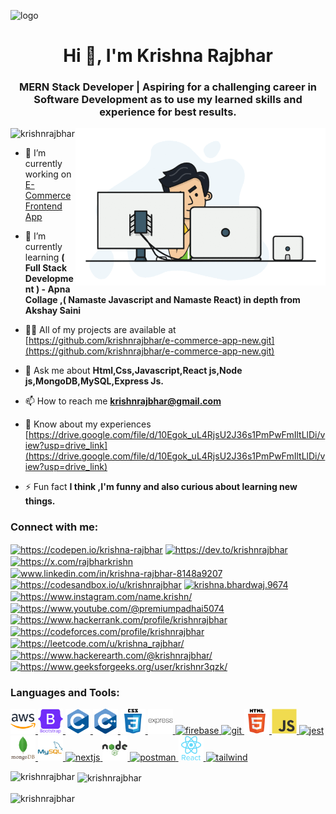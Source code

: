 ![logo](https://media.licdn.com/dms/image/v2/D5616AQGVmQopuq3XvA/profile-displaybackgroundimage-shrink_350_1400/profile-displaybackgroundimage-shrink_350_1400/0/1728712742062?e=1734566400&v=beta&t=sQaU-D63JYQo_h6gl7drFnvleGDoko78iTo-c_UmWM8)
<h1 align="center">Hi 👋, I'm Krishna Rajbhar</h1>
<h3 align="center">MERN Stack Developer | Aspiring for a challenging career in Software Development as to use my learned skills and experience for best results.</h3>

<img align="right" alt="no image" width="400" src="https://raw.githubusercontent.com/rexdivakar/rexdivakar/master/assets/dev.gif">

<p align="left"> <img src="https://komarev.com/ghpvc/?username=krishnrajbhar&label=Profile%20views&color=0e75b6&style=flat" alt="krishnrajbhar" /> </p>



- 🔭 I’m currently working on [E-Commerce Frontend App](https://github.com/krishnrajbhar/e-commerce-app-new.git)

- 🌱 I’m currently learning **( Full Stack Development ) - Apna Collage ,( Namaste Javascript and Namaste React) in depth from Akshay Saini**

- 👨‍💻 All of my projects are available at [https://github.com/krishnrajbhar/e-commerce-app-new.git](https://github.com/krishnrajbhar/e-commerce-app-new.git)

- 💬 Ask me about **Html,Css,Javascript,React js,Node js,MongoDB,MySQL,Express Js.**

- 📫 How to reach me **krishnrajbhar@gmail.com**

- 📄 Know about my experiences [https://drive.google.com/file/d/10Egok_uL4RjsU2J36s1PmPwFmIltLlDi/view?usp=drive_link](https://drive.google.com/file/d/10Egok_uL4RjsU2J36s1PmPwFmIltLlDi/view?usp=drive_link)

- ⚡ Fun fact **I think ,I'm funny and also curious about learning new things.**

<h3 align="left">Connect with me:</h3>
<p align="left">
<a href="https://codepen.io/https://codepen.io/krishna-rajbhar" target="blank"><img align="center" src="https://raw.githubusercontent.com/rahuldkjain/github-profile-readme-generator/master/src/images/icons/Social/codepen.svg" alt="https://codepen.io/krishna-rajbhar" height="30" width="40" /></a>
<a href="https://dev.to/https://dev.to/krishnrajbhar" target="blank"><img align="center" src="https://raw.githubusercontent.com/rahuldkjain/github-profile-readme-generator/master/src/images/icons/Social/devto.svg" alt="https://dev.to/krishnrajbhar" height="30" width="40" /></a>
<a href="https://twitter.com/https://x.com/rajbharkrishn" target="blank"><img align="center" src="https://raw.githubusercontent.com/rahuldkjain/github-profile-readme-generator/master/src/images/icons/Social/twitter.svg" alt="https://x.com/rajbharkrishn" height="30" width="40" /></a>
<a href="https://linkedin.com/in/www.linkedin.com/in/krishna-rajbhar-8148a9207" target="blank"><img align="center" src="https://raw.githubusercontent.com/rahuldkjain/github-profile-readme-generator/master/src/images/icons/Social/linked-in-alt.svg" alt="www.linkedin.com/in/krishna-rajbhar-8148a9207" height="30" width="40" /></a>
<a href="https://codesandbox.com/https://codesandbox.io/u/krishnrajbhar" target="blank"><img align="center" src="https://raw.githubusercontent.com/rahuldkjain/github-profile-readme-generator/master/src/images/icons/Social/codesandbox.svg" alt="https://codesandbox.io/u/krishnrajbhar" height="30" width="40" /></a>
<a href="https://fb.com/krishna.bhardwaj.9674" target="blank"><img align="center" src="https://raw.githubusercontent.com/rahuldkjain/github-profile-readme-generator/master/src/images/icons/Social/facebook.svg" alt="krishna.bhardwaj.9674" height="30" width="40" /></a>
<a href="https://instagram.com/https://www.instagram.com/name.krishn/" target="blank"><img align="center" src="https://raw.githubusercontent.com/rahuldkjain/github-profile-readme-generator/master/src/images/icons/Social/instagram.svg" alt="https://www.instagram.com/name.krishn/" height="30" width="40" /></a>
<a href="https://www.youtube.com/c/https://www.youtube.com/@premiumpadhai5074" target="blank"><img align="center" src="https://raw.githubusercontent.com/rahuldkjain/github-profile-readme-generator/master/src/images/icons/Social/youtube.svg" alt="https://www.youtube.com/@premiumpadhai5074" height="30" width="40" /></a>
<a href="https://www.hackerrank.com/https://www.hackerrank.com/profile/krishnrajbhar" target="blank"><img align="center" src="https://raw.githubusercontent.com/rahuldkjain/github-profile-readme-generator/master/src/images/icons/Social/hackerrank.svg" alt="https://www.hackerrank.com/profile/krishnrajbhar" height="30" width="40" /></a>
<a href="https://codeforces.com/profile/https://codeforces.com/profile/krishnrajbhar" target="blank"><img align="center" src="https://raw.githubusercontent.com/rahuldkjain/github-profile-readme-generator/master/src/images/icons/Social/codeforces.svg" alt="https://codeforces.com/profile/krishnrajbhar" height="30" width="40" /></a>
<a href="https://www.leetcode.com/https://leetcode.com/u/krishna_rajbhar/" target="blank"><img align="center" src="https://raw.githubusercontent.com/rahuldkjain/github-profile-readme-generator/master/src/images/icons/Social/leet-code.svg" alt="https://leetcode.com/u/krishna_rajbhar/" height="30" width="40" /></a>
<a href="https://www.hackerearth.com/https://www.hackerearth.com/@krishnrajbhar/" target="blank"><img align="center" src="https://raw.githubusercontent.com/rahuldkjain/github-profile-readme-generator/master/src/images/icons/Social/hackerearth.svg" alt="https://www.hackerearth.com/@krishnrajbhar/" height="30" width="40" /></a>
<a href="https://auth.geeksforgeeks.org/user/https://www.geeksforgeeks.org/user/krishnr3qzk/" target="blank"><img align="center" src="https://raw.githubusercontent.com/rahuldkjain/github-profile-readme-generator/master/src/images/icons/Social/geeks-for-geeks.svg" alt="https://www.geeksforgeeks.org/user/krishnr3qzk/" height="30" width="40" /></a>
</p>

<h3 align="left">Languages and Tools:</h3>
<p align="left"> <a href="https://aws.amazon.com" target="_blank" rel="noreferrer"> <img src="https://raw.githubusercontent.com/devicons/devicon/master/icons/amazonwebservices/amazonwebservices-original-wordmark.svg" alt="aws" width="40" height="40"/> </a> <a href="https://getbootstrap.com" target="_blank" rel="noreferrer"> <img src="https://raw.githubusercontent.com/devicons/devicon/master/icons/bootstrap/bootstrap-plain-wordmark.svg" alt="bootstrap" width="40" height="40"/> </a> <a href="https://www.cprogramming.com/" target="_blank" rel="noreferrer"> <img src="https://raw.githubusercontent.com/devicons/devicon/master/icons/c/c-original.svg" alt="c" width="40" height="40"/> </a> <a href="https://www.w3schools.com/cpp/" target="_blank" rel="noreferrer"> <img src="https://raw.githubusercontent.com/devicons/devicon/master/icons/cplusplus/cplusplus-original.svg" alt="cplusplus" width="40" height="40"/> </a> <a href="https://www.w3schools.com/css/" target="_blank" rel="noreferrer"> <img src="https://raw.githubusercontent.com/devicons/devicon/master/icons/css3/css3-original-wordmark.svg" alt="css3" width="40" height="40"/> </a> <a href="https://expressjs.com" target="_blank" rel="noreferrer"> <img src="https://raw.githubusercontent.com/devicons/devicon/master/icons/express/express-original-wordmark.svg" alt="express" width="40" height="40"/> </a> <a href="https://firebase.google.com/" target="_blank" rel="noreferrer"> <img src="https://www.vectorlogo.zone/logos/firebase/firebase-icon.svg" alt="firebase" width="40" height="40"/> </a> <a href="https://git-scm.com/" target="_blank" rel="noreferrer"> <img src="https://www.vectorlogo.zone/logos/git-scm/git-scm-icon.svg" alt="git" width="40" height="40"/> </a> <a href="https://www.w3.org/html/" target="_blank" rel="noreferrer"> <img src="https://raw.githubusercontent.com/devicons/devicon/master/icons/html5/html5-original-wordmark.svg" alt="html5" width="40" height="40"/> </a> <a href="https://developer.mozilla.org/en-US/docs/Web/JavaScript" target="_blank" rel="noreferrer"> <img src="https://raw.githubusercontent.com/devicons/devicon/master/icons/javascript/javascript-original.svg" alt="javascript" width="40" height="40"/> </a> <a href="https://jestjs.io" target="_blank" rel="noreferrer"> <img src="https://www.vectorlogo.zone/logos/jestjsio/jestjsio-icon.svg" alt="jest" width="40" height="40"/> </a> <a href="https://www.mongodb.com/" target="_blank" rel="noreferrer"> <img src="https://raw.githubusercontent.com/devicons/devicon/master/icons/mongodb/mongodb-original-wordmark.svg" alt="mongodb" width="40" height="40"/> </a> <a href="https://www.mysql.com/" target="_blank" rel="noreferrer"> <img src="https://raw.githubusercontent.com/devicons/devicon/master/icons/mysql/mysql-original-wordmark.svg" alt="mysql" width="40" height="40"/> </a> <a href="https://nextjs.org/" target="_blank" rel="noreferrer"> <img src="https://cdn.worldvectorlogo.com/logos/nextjs-2.svg" alt="nextjs" width="40" height="40"/> </a> <a href="https://nodejs.org" target="_blank" rel="noreferrer"> <img src="https://raw.githubusercontent.com/devicons/devicon/master/icons/nodejs/nodejs-original-wordmark.svg" alt="nodejs" width="40" height="40"/> </a> <a href="https://postman.com" target="_blank" rel="noreferrer"> <img src="https://www.vectorlogo.zone/logos/getpostman/getpostman-icon.svg" alt="postman" width="40" height="40"/> </a> <a href="https://reactjs.org/" target="_blank" rel="noreferrer"> <img src="https://raw.githubusercontent.com/devicons/devicon/master/icons/react/react-original-wordmark.svg" alt="react" width="40" height="40"/> </a> <a href="https://tailwindcss.com/" target="_blank" rel="noreferrer"> <img src="https://www.vectorlogo.zone/logos/tailwindcss/tailwindcss-icon.svg" alt="tailwind" width="40" height="40"/> </a> </p>

<p><img align="left" src="https://github-readme-stats.vercel.app/api/top-langs?username=krishnrajbhar&show_icons=true&locale=en&layout=compact" alt="krishnrajbhar" /></p>

<p>&nbsp;<img align="center" src="https://github-readme-stats.vercel.app/api?username=krishnrajbhar&show_icons=true&locale=en" alt="krishnrajbhar" /></p>

<p><img align="center" src="https://github-readme-streak-stats.herokuapp.com/?user=krishnrajbhar&" alt="krishnrajbhar" /></p>
